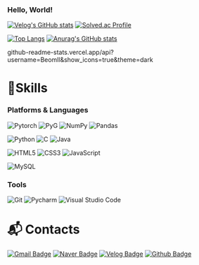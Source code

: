 ### Hello, World!

<!--
**Beomll/Beomll** is a ✨ _special_ ✨ repository because its `README.md` (this file) appears on your GitHub profile.

Here are some ideas to get you started:

- 🔭 I’m currently working on ...
- 🌱 I’m currently learning ...
- 👯 I’m looking to collaborate on ...
- 🤔 I’m looking for help with ...
- 💬 Ask me about ...
- 📫 How to reach me: ...
- 😄 Pronouns: ...
- ⚡ Fun fact: ...
-->
[![Velog's GitHub stats](https://velog-readme-stats.vercel.app/api?name=khb6494)](https://velog.io/@khb6494/posts)
[![Solved.ac Profile](http://mazassumnida.wtf/api/v2/generate_badge?boj=khb6494)](https://solved.ac/khb6494/)

[![Top Langs](https://github-readme-stats.vercel.app/api/top-langs/?username=Beomll)](https://github.com/anuraghazra/github-readme-stats)
[![Anurag's GitHub stats](https://github-readme-stats.vercel.app/api?username=Beomll)](https://github.com/anuraghazra/github-readme-stats)

github-readme-stats.vercel.app/api?username=Beomll&show_icons=true&theme=dark


# 💪Skills
### Platforms & Languages
![Pytorch](https://img.shields.io/badge/PyTorch-EE4C2C.svg?&style=for-the-badge&logo=PyTorch&logoColor=white)
![PyG](https://img.shields.io/badge/pyg-3C2179.svg?&style=for-the-badge&logo=pyg&logoColor=white)
![NumPy](https://img.shields.io/badge/numpy-013243.svg?&style=for-the-badge&logo=numpy&logoColor=white)
![Pandas](https://img.shields.io/badge/pandas-150458.svg?&style=for-the-badge&logo=pandas&logoColor=white)

![Python](https://img.shields.io/badge/Python-3776AB.svg?&style=for-the-badge&logo=Python&logoColor=white)
![C](https://img.shields.io/badge/C-A8B9CC.svg?&style=for-the-badge&logo=C&logoColor=white)
![Java](https://img.shields.io/badge/Java-007396.svg?&style=for-the-badge&logo=Java&logoColor=white)

![HTML5](https://img.shields.io/badge/HTML5-E34F26.svg?&style=for-the-badge&logo=HTML5&logoColor=white)
![CSS3](https://img.shields.io/badge/CSS3-1572B6.svg?&style=for-the-badge&logo=CSS3&logoColor=white)
![JavaScript](https://img.shields.io/badge/JavaScript-F7DF1E.svg?&style=for-the-badge&logo=JavaScript&logoColor=white)

![MySQL](https://img.shields.io/badge/MySQL-4479A1.svg?&style=for-the-badge&logo=MySQL&logoColor=white)

### Tools
![Git](https://img.shields.io/badge/Git-F05032.svg?&style=for-the-badge&logo=Git&logoColor=white)
![Pycharm](https://img.shields.io/badge/Pycharm-000000.svg?&style=for-the-badge&logo=Pycharm&logoColor=white)
![Visual Studio Code](https://img.shields.io/badge/Visual%20Studio%20Code-007ACC.svg?&style=for-the-badge&logo=Visual%20Studio%20Code&logoColor=white)

 
# :mailbox_with_mail: Contacts
[![Gmail Badge](https://img.shields.io/badge/Gmail-d14836?style=flat-square&logo=Gmail&logoColor=white&link=mailto:khb6494@gmail.com)](mailto:khb6494@gmail.com)
[![Naver Badge](https://img.shields.io/badge/Naver-03C75A?style=flat-square&logo=Naver&logoColor=white&link=mailto:hobeom2001@naver.com)](mailto:hobeom2001@naver.com)
[![Velog Badge](http://img.shields.io/badge/Velog-20C997?style=flat-square&logo=Velog&logoColor=white&link=https://velog.io/@khb6494/posts)](https://velog.io/@khb6494/posts)
[![Github Badge](http://img.shields.io/badge/github-181717?style=flat-square&logo=github&link=https://github.com/Beomll)](https://github.com/Beomll)
